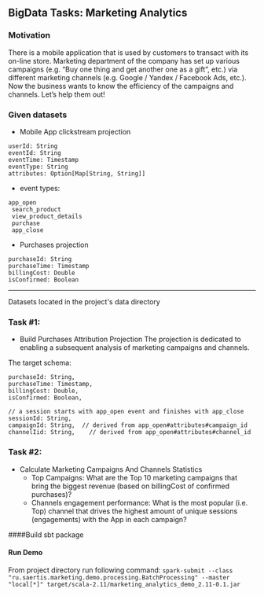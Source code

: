 ## BigData Tasks: Marketing Analytics
### Motivation
There is a mobile application that is used by customers to transact with its on-line store. Marketing department of the company has set up various campaigns (e.g. “Buy one thing and get another one as a gift”, etc.)  via different marketing channels (e.g. Google / Yandex / Facebook Ads, etc.).
Now the business wants to know the efficiency of the campaigns and channels.
Let’s help them out!

### Given datasets
- Mobile App clickstream projection
```
userId: String
eventId: String
eventTime: Timestamp
eventType: String
attributes: Option[Map[String, String]]
```
   - event types:
```
app_open
 search_product
 view_product_details
 purchase 
 app_close

```

- Purchases projection
```
purchaseId: String
purchaseTime: Timestamp
billingCost: Double
isConfirmed: Boolean
```

---
Datasets located in the project's data directory 
### Task #1:

- Build Purchases Attribution Projection
The projection is dedicated to enabling a subsequent analysis of marketing campaigns and channels. 

The target schema:

```
purchaseId: String,
purchaseTime: Timestamp,
billingCost: Double,
isConfirmed: Boolean,

// a session starts with app_open event and finishes with app_close 
sessionId: String,
campaignId: String,  // derived from app_open#attributes#campaign_id
channelIid: String,    // derived from app_open#attributes#channel_id
```

### Task #2:
- Calculate Marketing Campaigns And Channels Statistics 
   - Top Campaigns:  What are the Top 10 marketing campaigns that bring the biggest revenue (based on billingCost of confirmed purchases)?
   - Channels engagement performance: What is the most popular (i.e. Top) channel that drives the highest amount of unique sessions (engagements)  with the App in each campaign?

####Build
    sbt package
#### Run Demo
From project directory run following command:
`spark-submit --class "ru.saertis.marketing.demo.processing.BatchProcessing" --master "local[*]" target/scala-2.11/marketing_analytics_demo_2.11-0.1.jar`